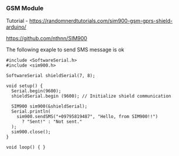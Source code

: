 ### GSM Module

Tutorial - https://randomnerdtutorials.com/sim900-gsm-gprs-shield-arduino/



https://github.com/nthnn/SIM900

The following exaple to send SMS message is ok

```
#include <SoftwareSerial.h>
#include <sim900.h>

SoftwareSerial shieldSerial(7, 8);

void setup() {
  Serial.begin(9600);
  shieldSerial.begin (9600); // Initialize shield communication

  SIM900 sim900(&shieldSerial);
  Serial.println(
    sim900.sendSMS("+09795819487", "Hello, from SIM900!!")
      ? "Sent!" : "Not sent."
  );
  sim900.close();
}

void loop() { }
```
